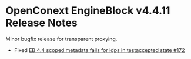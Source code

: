 # OpenConext EngineBlock v4.4.11 Release Notes #

Minor bugfix release for transparent proxying.

* Fixed [EB 4.4 scoped metadata fails for idps in testaccepted state #172](https://github.com/OpenConext/OpenConext-engineblock/issues/172)
